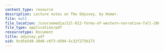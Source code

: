 ```yaml
---
content_type: resource
description: Lecture notes on The Odyssey, by Homer.
file: null
file_location: /coursemedia/21l-012-forms-of-western-narrative-fall-2007/9cd5e5d838d6c6f3d5045c32f273b173_odyssey.pdf
file_type: application/pdf
resourcetype: Document
title: odyssey.pdf
uid: 9cd5e5d8-38d6-c6f3-d504-5c32f273b173
---
```

